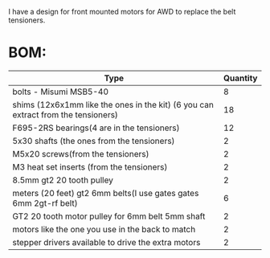 I have a design for front mounted motors for AWD to replace the belt tensioners.

# BOM:
| Type | Quantity |
| --- | --- |
| bolts - Misumi MSB5-40 | 8 |
| shims (12x6x1mm like the ones in the kit) (6 you can extract from the tensioners) | 18 |
| F695-2RS bearings(4 are in the tensioners) | 12 |
| 5x30 shafts (the ones from the tensioners) | 2 |
| M5x20 screws(from the tensioners) | 2 |
| M3 heat set inserts (from the tensioners) | 2 |
| 8.5mm gt2 20 tooth pulley | 2 |
| meters (20 feet) gt2 6mm belts(I use gates gates 6mm 2gt-rf belt) | 6 |
| GT2 20 tooth motor pulley for 6mm belt 5mm shaft | 2 |
| motors like the one you use in the back to match | 2 |
| stepper drivers available to drive the extra motors | 2 |

